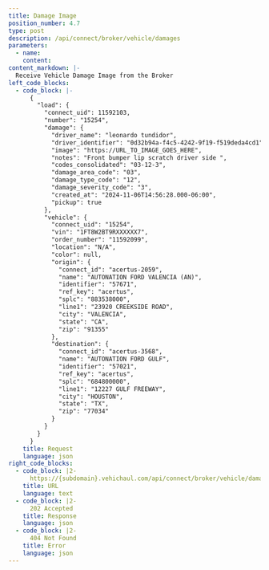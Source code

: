 ```yaml
---
title: Damage Image
position_number: 4.7
type: post
description: /api/connect/broker/vehicle/damages
parameters:
  - name: 
    content: 
content_markdown: |-
  Receive Vehicle Damage Image from the Broker
left_code_blocks:
  - code_block: |-
      {
        "load": {
          "connect_uid": 11592103,
          "number": "15254",
          "damage": {
            "driver_name": "leonardo tundidor",
            "driver_identifier": "0d32b94a-f4c5-4242-9f19-f519deda4cd1",
            "image": "https://URL_TO_IMAGE_GOES_HERE",
            "notes": "Front bumper lip scratch driver side ",
            "codes_consolidated": "03-12-3",
            "damage_area_code": "03",
            "damage_type_code": "12",
            "damage_severity_code": "3",
            "created_at": "2024-11-06T14:56:28.000-06:00",
            "pickup": true
          },
          "vehicle": {
            "connect_uid": "15254",
            "vin": "1FT8W2BT9RXXXXXX7",
            "order_number": "11592099",
            "location": "N/A",
            "color": null,
            "origin": {
              "connect_id": "acertus-2059",
              "name": "AUTONATION FORD VALENCIA (AN)",
              "identifier": "57671",
              "ref_key": "acertus",
              "splc": "883538000",
              "line1": "23920 CREEKSIDE ROAD",
              "city": "VALENCIA",
              "state": "CA",
              "zip": "91355"
            },
            "destination": {
              "connect_id": "acertus-3568",
              "name": "AUTONATION FORD GULF",
              "identifier": "57021",
              "ref_key": "acertus",
              "splc": "684800000",
              "line1": "12227 GULF FREEWAY",
              "city": "HOUSTON",
              "state": "TX",
              "zip": "77034"
            }
          }
        }
      } 
    title: Request
    language: json
right_code_blocks:
  - code_block: |2-
      https://{subdomain}.vehichaul.com/api/connect/broker/vehicle/damage
    title: URL
    language: text
  - code_block: |2-
      202 Accepted
    title: Response
    language: json
  - code_block: |2-
      404 Not Found
    title: Error
    language: json
---
```

